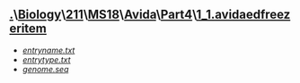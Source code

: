 ## [.](..\..\..\..\..\..)\\[Biology](..\..\..\..\..)\\[211](..\..\..\..)\\[MS18](..\..\..)\\[Avida](..\..)\\[Part4](..)\\[1_1.avidaedfreezeritem]()
- [_entryname.txt_](entryname.txt)
- [_entrytype.txt_](entrytype.txt)
- [_genome.seq_](genome.seq)

